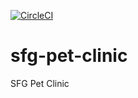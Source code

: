 [![CircleCI](https://circleci.com/gh/circleci/circleci-docs.svg?style=svg)](https://app.circleci.com/pipelines/github/harishkrishnan24/sfg-pet-clinic)

# sfg-pet-clinic
SFG Pet Clinic
